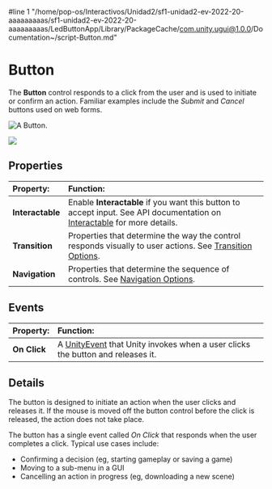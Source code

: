 #line 1 "/home/pop-os/Interactivos/Unidad2/sf1-unidad2-ev-2022-20-aaaaaaaaas/sf1-unidad2-ev-2022-20-aaaaaaaaas/LedButtonApp/Library/PackageCache/com.unity.ugui@1.0.0/Documentation~/script-Button.md"
# Button

The **Button** control responds to a click from the user and is used to initiate or confirm an action. Familiar examples include the _Submit_ and _Cancel_ buttons used on web forms.

![A Button.](images/UI_ButtonExample.png)

![](images/UI_ButtonInspector.png)

## Properties

|**Property:** |**Function:** |
|:---|:---|
|**Interactable** | Enable **Interactable** if you want this button to accept input. See API documentation on [Interactable](script-Selectable.md) for more details. |
|**Transition** | Properties that determine the way the control responds visually to user actions. See [Transition Options](script-SelectableTransition.md). |
|**Navigation** | Properties that determine the sequence of controls. See [Navigation Options](script-SelectableNavigation.md).|

## Events

|**Property:** |**Function:** |
|:---|:---|
|**On Click** | A [UnityEvent](https://docs.unity3d.com/Manual/UnityEvents.html) that Unity invokes when a user clicks the button and releases it.|


## Details

The button is designed to initiate an action when the user clicks and releases it. If the mouse is moved off the button control before the click is released, the action does not take place.

The button has a single event called _On Click_ that responds when the user completes a click. Typical use cases include:

* Confirming a decision (eg, starting gameplay or saving a game)
* Moving to a sub-menu in a GUI
* Cancelling an action in progress (eg, downloading a new scene)
